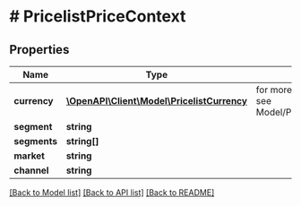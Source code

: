 # # PricelistPriceContext


## Properties 


Name | Type | Description | Notes
------------ | ------------- | ------------- | -------------
**currency**| [**\OpenAPI\Client\Model\PricelistCurrency**](PricelistCurrency.md) |  for more information please, see Model/PricelistCurrency.php  |
**segment**| **string** |   | [optional]
**segments**| **string[]** |   | [optional]
**market**| **string** |   | [optional]
**channel**| **string** |   | [optional]


[[Back to Model list]](../../README.md#models) [[Back to API list]](../../README.md#endpoints) [[Back to README]](../../README.md)

